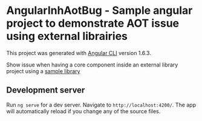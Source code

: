 # AngularInhAotBug - Sample angular project to demonstrate AOT issue using external librairies

This project was generated with [Angular CLI](https://github.com/angular/angular-cli) version 1.6.3.

Show issue when having a core component inside an external library project using a [sample library](https://github.com/instriker/bug-angular-aot-lib-1)

## Development server

Run `ng serve` for a dev server. Navigate to `http://localhost:4200/`. The app will automatically reload if you change any of the source files.
